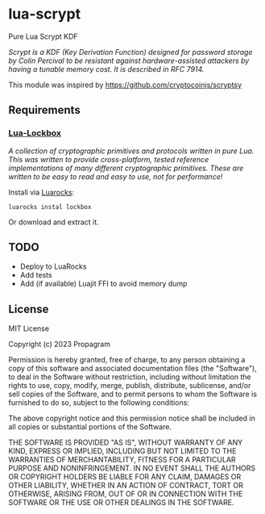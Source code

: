 # lua-scrypt
Pure Lua Scrypt KDF

*Scrypt is a KDF (Key Derivation Function) designed for password storage by Colin Percival to be resistant against hardware-assisted attackers by having a tunable memory cost. It is described in RFC 7914.*

This module was inspired by https://github.com/cryptocoinjs/scryptsy

## Requirements

### [Lua-Lockbox](https://github.com/somesocks/lua-lockbox)
*A collection of cryptographic primitives and protocols written in pure Lua. This was written to provide cross-platform, tested reference implementations of many different cryptographic primitives. These are written to be easy to read and easy to use, not for performance!*

Install via [Luarocks](https://luarocks.org):
```
luarocks instal lockbox
```
Or download and extract it.

## TODO

 - Deploy to LuaRocks
 - Add tests
 - Add (if available) Luajit FFI to avoid memory dump

## License

MIT License

Copyright (c) 2023 Propagram

Permission is hereby granted, free of charge, to any person obtaining a copy
of this software and associated documentation files (the "Software"), to deal
in the Software without restriction, including without limitation the rights
to use, copy, modify, merge, publish, distribute, sublicense, and/or sell
copies of the Software, and to permit persons to whom the Software is
furnished to do so, subject to the following conditions:

The above copyright notice and this permission notice shall be included in all
copies or substantial portions of the Software.

THE SOFTWARE IS PROVIDED "AS IS", WITHOUT WARRANTY OF ANY KIND, EXPRESS OR
IMPLIED, INCLUDING BUT NOT LIMITED TO THE WARRANTIES OF MERCHANTABILITY,
FITNESS FOR A PARTICULAR PURPOSE AND NONINFRINGEMENT. IN NO EVENT SHALL THE
AUTHORS OR COPYRIGHT HOLDERS BE LIABLE FOR ANY CLAIM, DAMAGES OR OTHER
LIABILITY, WHETHER IN AN ACTION OF CONTRACT, TORT OR OTHERWISE, ARISING FROM,
OUT OF OR IN CONNECTION WITH THE SOFTWARE OR THE USE OR OTHER DEALINGS IN THE
SOFTWARE.

